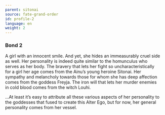 ```yaml
---
parent: sitonai
source: fate-grand-order
id: profile-2
language: en
weight: 2
---
```


### Bond 2

A girl with an innocent smile. And yet, she hides an immeasurably cruel side as well. Her personality is indeed quite similar to the homunculus who serves as her body. The bravery that lets her fight so uncharacteristically for a girl her age comes from the Ainu’s young heroine Sitonai. Her sympathy and melancholy towards those for whom she has deep affection comes from the goddess Freyja. The iron will that lets her murder enemies in cold blood comes from the witch Louhi.

…At least it’s easy to attribute all these various aspects of her personality to the goddesses that fused to create this Alter Ego, but for now, her general personality comes from her vessel.
